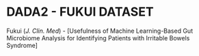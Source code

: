 # DADA2 - FUKUI DATASET

Fukui (_J. Clin. Med_) - [Usefulness of Machine Learning-Based Gut Microbiome Analysis for Identifying Patients with Irritable Bowels Syndrome]

[1]: https://www.mdpi.com/2077-0383/9/8/2403